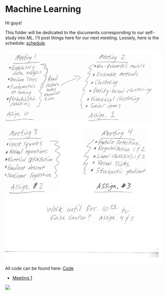 # Machine Learning

Hi guys!

This folder will be dedicated to the documents corresponding to our self-study into ML. I'll post things here for our next meeting. Loosely, here is the schedule: [schedule](https://github.com/Mathnstein/Machine_Learning/blob/master/schedule.pdf).

![](schedule.jpg)
All code can be found here: [Code](https://github.com/Mathnstein/Machine_Learning/tree/master/Code)

* [Meeting 1](https://github.com/Mathnstein/Machine_Learning/tree/master/Meeting%201)

![](http://www.reactiongifs.us/wp-content/uploads/2013/10/nuh_uh_conan_obrien.gif)
